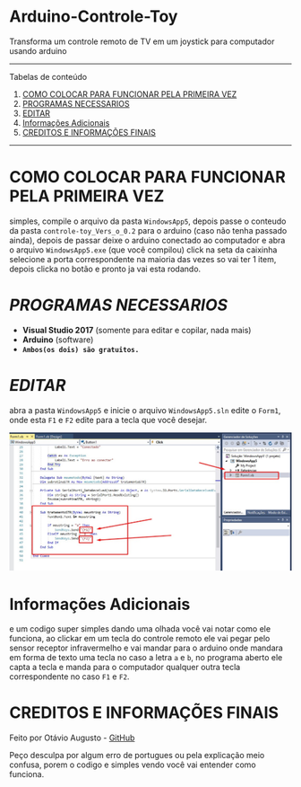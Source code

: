 # Arduino-Controle-Toy
Transforma um controle remoto de TV em um joystick para computador usando arduino

*******
Tabelas de conteúdo 
 1. [COMO COLOCAR PARA FUNCIONAR PELA PRIMEIRA VEZ](#1)
 2. [PROGRAMAS NECESSARIOS](#2)
 3. [EDITAR](#3)
 4. [Informações Adicionais](#4)
 5. [CREDITOS E INFORMAÇÕES FINAIS](#5)

*******

<div id='1'/> 

# COMO COLOCAR PARA FUNCIONAR PELA PRIMEIRA VEZ
simples, compile o arquivo da pasta `WindowsApp5`, depois passe o conteudo da pasta `controle-toy_Vers_o_0.2`
para o arduino (caso não tenha passado ainda), depois de passar deixe o arduino conectado ao computador
e abra o arquivo `WindowsApp5.exe` (que você compilou) click na seta da caixinha selecione a porta correspondente
na maioria das vezes so vai ter 1 item, depois clicka no botão e pronto ja vai esta rodando.

<div id='2'/> 

# *PROGRAMAS NECESSARIOS*
* **Visual Studio 2017**  (somente para editar e copilar, nada mais)
* **Arduino**  (software)
* **`Ambos(os dois) são gratuitos.`**

<div id='3'/> 

#  *EDITAR*
abra a pasta `WindowsApp5` e inicie o arquivo `WindowsApp5.sln`
edite o `Form1`, onde esta `F1` e `F2` edite para a tecla que você desejar.

![Alt Text](https://github.com/cybernerd007/Arduino-Controle-Toy/blob/master/Screenshot_2.jpg)

<div id='4'/> 

# Informações Adicionais
e um codigo super simples dando uma olhada você vai notar como ele funciona, ao clickar em um tecla do controle
remoto ele vai pegar pelo sensor receptor infravermelho e vai mandar para o arduino onde mandara em forma de
texto uma tecla no caso a letra `a` e `b`, no programa aberto ele capta a tecla e manda para o computador
qualquer outra tecla correspondente no caso `F1` e `F2`.

<div id='5'/> 

# CREDITOS E INFORMAÇÕES FINAIS
Feito por Otávio Augusto - [GitHub](https://github.com/cybernerd007)

Peço desculpa por algum erro de portugues ou pela explicação meio confusa, 
porem o codigo e simples vendo você vai entender como funciona.
